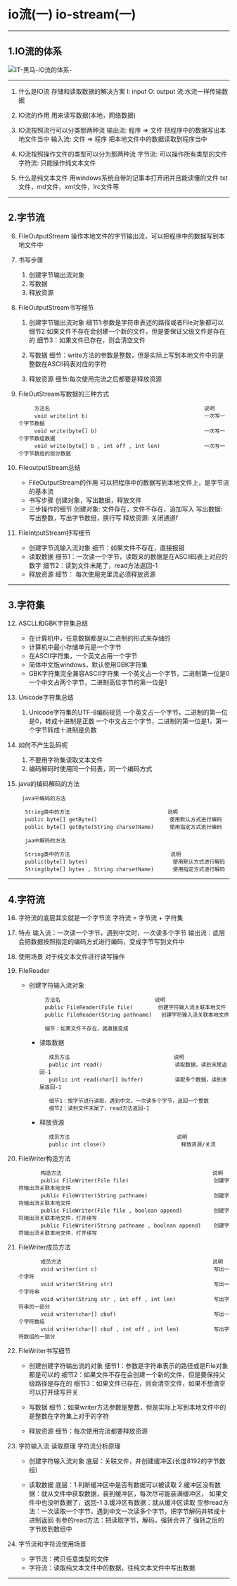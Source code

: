 # io流(一)  io-stream(一)


---



## 1.IO流的体系

 ![IT-黑马-IO流的体系-](C:\Users\kelly\Pictures\Screenshots\IT-黑马-IO流的体系-.png)


 ---

1. 什么是IO流
   存储和读取数据的解决方案
   I: input         O: output
   流:水流一样传输数据

2. IO流的作用
   用来读写数据(本地，网络数据)

3. IO流按照流行可以分类那两种流
   输出流: 程序 => 文件   把程序中的数据写出本地文件当中
   输入流: 文件  => 程序  把本地文件中的数据读取到程序当中

4. IO流按照操作文件的类型可以分为那两种流
   字节流: 可以操作所有类型的文件 
   字符流: 只能操作纯文本文件

5. 什么是纯文本文件
   用windows系统自带的记事本打开闭并且能读懂的文件
   txt文件，md文件，xml文件，lrc文件等

---



## 2.字节流

6. FileOutputStream
   操作本地文件的字节输出流，可以把程序中的数据写到本地文件中

7. 书写步骤
    1. 创建字节输出流对象
    2. 写数据
    3. 释放资源

8. FileOutputStream书写细节
   1. 创建字节输出流对象
      细节1:参数是字符串表述的路径或者File对象都可以
      细节2:如果文件不存在会创建一个新的文件，但是要保证父级文件是存在的
      细节3：如果文件已存在，则会清空文件

   2. 写数据
      细节：write方法的参数是整数，但是实际上写到本地文件中的是整数在ASCII码表对应的字符
   
   3. 释放资源
      细节:每次使用完流之后都要是释放资源

9. FileOutStream写数据的三种方式

            方法名                                                 说明
            void write(int b)                                     一次写一个字节数据
            void write(byte[] b)                                  一次写一个字节数组数据
            void write(byte[] b , int off , int len)              一次写一个字节数组的部分数据

10. FileoutputStream总结
    - FileOutputStream的作用
      可以把程序中的数据写到本地文件上，是字节流的基本流
    - 书写步骤
      创建对象，写出数据，释放文件
    - 三步操作的细节
      创建对象: 文件存在，文件不存在，追加写入
      写出数据: 写出整数，写出字节数组，换行写
      释放资源: 关闭通道f

11. FileIntputStream抒写细节
    - 创建字节流输入流对象
      细节：如果文件不存在，直接报错
    - 读取数据
      细节1：一次读一个字节，读取来的数据是在ASCII码表上对应的数字
      细节2：读到文件末尾了，read方法返回-1
    - 释放资源
      细节： 每次使用完里流必须释放资源



---


## 3.字符集
12. ASCLL和GBK字符集总结
    - 在计算机中，任意数据都是以二进制的形式来存储的
    - 计算机中最小存储单元是一个字节
    - 在ASCII字符集，一个英文占用一个字节
    - 简体中文版windows，默认使用GBK字符集
    - GBK字符集完全兼容ASCII字符集
      一个英文占一个字节，二进制第一位是0
      一个中文占两个字节，二进制高位字节的第一位是1

13. Unicode字符集总结   
    1. Unicode字符集的UTF-8编码规范
       一个英文占一个字节，二进制的第一位是0，转成十进制是正数
       一个中文占三个字节，二进制的第一位是1，第一个字节转成十进制是负数

14. 如何不产生乱码呢
    1. 不要用字符集读取文本文件
    2. 编码解码时使用同一个码表，同一个编码方式

15. java的编码解码的方法

         java中编码的方法

          String类中的方法                               说明
          public byte[] getByte()                       使用默认方式进行编码
          public byte[] getByte(String charsetName)     使用指定方式进行编码

          jaa中解码的方法

          String类中的方法                                说明
          public(byte[] bytes)                           使用默认方式进行解码
          String(byte[] bytes , String charsetName)      使用指定方式进行解码

---

## 4.字符流
16. 字符流的底层其实就是一个字节流
    字符流 = 字节流 + 字符集

17. 特点
    输入流：一次读一个字节，遇到中文时，一次读多个字节
    输出流：底层会把数据按照指定的编码方式进行编码，变成字节写到文件中

18. 使用场景
    对于纯文本文件进行读写操作

19. FileReader
    - 创建字符输入流对象

               方法名                              说明
               public FileReader(File file)        创建字符输入流关联本地文件
               public FileReader(String pathname)   创建字符输入流关联本地文件

               细节：如果文件不存在，就直接变成
      
      - 读取数据

               成员方法                                 说明
               public int read()                       读取数据，读到末尾返回-1
               public int read(char[] buffer)          读取多个数据，读到末尾返回-1

               细节1：按字节进行读取，遇到中文，一次读多个字节，返回一个整数
               细节2：读到文件末尾了，read方法返回-1
      
      - 释放资源

               成员方法                                  说明
               public int close()                        释放资源/关流

20. FileWriter构造方法
    
               构造方法                                                说明
               public FileWriter(File file)                           创建字符输出流关联本地文件
               public FileWriter(String pathname)                     创建字符输出流关联本地文件
               public FileWriter(File file , boolean append)          创建字符输出流关联本地文件，打开续写
               public FileWriter(String pathname , boolean append)    创建字符输出流关联本地文件，打开续写

21. FileWriter成员方法
               
               成员方法                                                说明
               void writer(int c)                                     写出一个字符
               void writer(String str)                                写出一个字符串
               void writer(String str , int off , int len)            写出字符串的一部分
               void writer(char[] cbuf)                               写出一个字符数组
               void writer(char[] cbuf , int off , int len)           写出字符数组的一部分

22. FileWriter书写细节
    - 创建创建字符输出流的对象
      细节1：参数是字符串表示的路径或是File对象都是可以的
      细节2：如果文件不存在会创建一个新的文件，但是要保持父级路径是存在的
      细节3：如果文件已存在，则会清空文件，如果不想清空可以打开续写开关

    - 写数据
      细节：如果writer方法参数是整数，但是实际上写到本地文件中的是整数在字符集上对于的字符

    - 释放资源
      细节：每次使用完流都要释放资源

23. 字符输入流 读取原理  字符流分析原理
     - 创建字符输入流对象
       底层：关联文件，并创建缓冲区(长度8192的字节数组)

     - 读取数据
       底层：1.判断缓冲区中是否有数据可以被读取
             2.缓冲区没有数据：就从文件中获取数据，装到缓冲区，每次尽可能装满缓冲区，
             如果文件中也没听数据了，返回-1
             3.缓冲区有数据：就从缓冲区读取
           空参read方法：一次读取一个字节，遇到中文一次读多个字节，把字节解码并转成十进制返回
           有参的read方法：把读取字节，解码，强转合并了 强转之后的字节放到数组中

24. 字节流和字符流使用场景
    - 字节流：拷贝任意类型的文件
    - 字符流：读取纯文本文件中的数据，往纯文本文件中写出数据


---